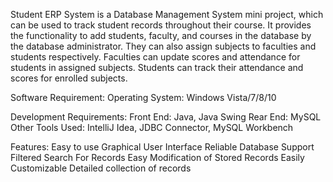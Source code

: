 Student ERP System is a Database Management System mini project, which can be used to track student records throughout their course. It provides the functionality to add students, faculty, and courses in the database by the database administrator. They can also assign subjects to faculties and students respectively. Faculties can update scores and attendance for students in assigned subjects. Students can track their attendance and scores for enrolled subjects.

Software Requirement:
Operating System: Windows Vista/7/8/10

Development Requirements:
Front End: Java, Java Swing
Rear End: MySQL Other
Tools Used: IntelliJ Idea, JDBC Connector, MySQL Workbench

Features:
Easy to use Graphical User Interface
Reliable Database Support
Filtered Search For Records
Easy Modification of Stored Records
Easily Customizable
Detailed collection of records
